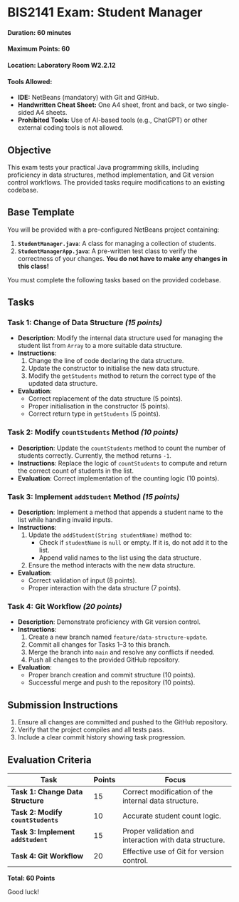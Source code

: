 
# BIS2141 Exam: Student Manager

#### **Duration:** 60 minutes  
#### **Maximum Points:** 60  
#### **Location:** Laboratory Room W2.2.12  
#### **Tools Allowed:**  
- **IDE:** NetBeans (mandatory) with Git and GitHub.
- **Handwritten Cheat Sheet:** One A4 sheet, front and back, or two single-sided A4 sheets.  
- **Prohibited Tools:** Use of AI-based tools (e.g., ChatGPT) or other external coding tools is not allowed.  

## **Objective**  
This exam tests your practical Java programming skills, including proficiency in data structures, method implementation, and Git version control workflows. The provided tasks require modifications to an existing codebase.  


## **Base Template**  
You will be provided with a pre-configured NetBeans project containing:  
1. **`StudentManager.java`**: A class for managing a collection of students.  
2. **`StudentManagerApp.java`**: A pre-written test class to verify the correctness of your changes. **You do not have to make any changes in this class!** 

You must complete the following tasks based on the provided codebase.


## **Tasks**

### **Task 1: Change of Data Structure** *(15 points)*  
- **Description**: Modify the internal data structure used for managing the student list from `Array` to a more suitable data structure.  
- **Instructions**:
  1. Change the line of code declaring the data structure.
  2. Update the constructor to initialise the new data structure.
  3. Modify the `getStudents` method to return the correct type of the updated data structure.
- **Evaluation**:
  - Correct replacement of the data structure (5 points).
  - Proper initialisation in the constructor (5 points).
  - Correct return type in `getStudents` (5 points).


### **Task 2: Modify `countStudents` Method** *(10 points)*  
- **Description**: Update the `countStudents` method to count the number of students correctly. Currently, the method returns `-1`.  
- **Instructions**:
  Replace the logic of `countStudents` to compute and return the correct count of students in the list.
- **Evaluation**: Correct implementation of the counting logic (10 points).


### **Task 3: Implement `addStudent` Method** *(15 points)*  
- **Description**: Implement a method that appends a student name to the list while handling invalid inputs.  
- **Instructions**:
  1. Update the `addStudent(String studentName)` method to:
     - Check if `studentName` is `null` or empty. If it is, do not add it to the list.
     - Append valid names to the list using the data structure.
  2. Ensure the method interacts with the new data structure.  
- **Evaluation**:
  - Correct validation of input (8 points).
  - Proper interaction with the data structure (7 points).


### **Task 4: Git Workflow** *(20 points)*  
- **Description**: Demonstrate proficiency with Git version control.  
- **Instructions**:
  1. Create a new branch named `feature/data-structure-update`.
  2. Commit all changes for Tasks 1–3 to this branch.
  3. Merge the branch into `main` and resolve any conflicts if needed.
  4. Push all changes to the provided GitHub repository.
- **Evaluation**:
  - Proper branch creation and commit structure (10 points).
  - Successful merge and push to the repository (10 points).


## **Submission Instructions**
1. Ensure all changes are committed and pushed to the GitHub repository.  
2. Verify that the project compiles and all tests pass.  
3. Include a clear commit history showing task progression.


## **Evaluation Criteria**
| Task                          | Points | Focus                                          |
|-------------------------------|--------|-----------------------------------------------|
| **Task 1: Change Data Structure** | 15     | Correct modification of the internal data structure. |
| **Task 2: Modify `countStudents`** | 10     | Accurate student count logic.                 |
| **Task 3: Implement `addStudent`**| 15     | Proper validation and interaction with data structure. |
| **Task 4: Git Workflow**       | 20     | Effective use of Git for version control.      |

**Total: 60 Points**

Good luck!
